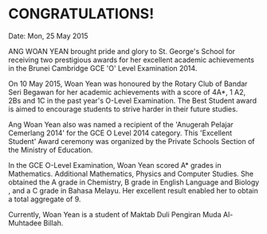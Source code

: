 # CONGRATULATIONS!
Date: Mon, 25 May 2015

ANG WOAN YEAN brought pride and glory to St. George's School for receiving two prestigious awards for her excellent academic achievements in the Brunei Cambridge GCE 'O' Level Examination 2014.

On 10 May 2015, Woan Yean was honoured by the Rotary Club of Bandar Seri Begawan for her academic achievements with a score of 4A*, 1 A2, 2Bs and 1C in the past year's O-Level Examination. The Best Student award is aimed to encourage students to strive harder in their future studies.

Ang Woan Yean also was named a recipient of the 'Anugerah Pelajar Cemerlang 2014' for the GCE O Level 2014 category. This 'Excellent Student' Award ceremony was organized by the Private Schools Section of the Ministry of Education.

In the GCE O-Level Examination, Woan Yean scored A* grades in Mathematics. Additional Mathematics, Physics and Computer Studies. She obtained the A grade in Chemistry, B grade in English Language and Biology , and a C grade in Bahasa Melayu. Her excellent result enabled her to obtain a total aggregate of 9.

Currently, Woan Yean is a student of Maktab Duli Pengiran Muda Al-Muhtadee Billah.
